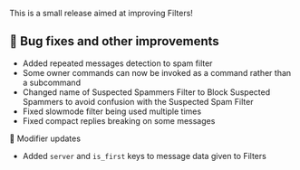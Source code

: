 This is a small release aimed at improving Filters!

## 🔧 Bug fixes and other improvements
- Added repeated messages detection to spam filter
- Some owner commands can now be invoked as a command rather than a subcommand
- Changed name of Suspected Spammers Filter to Block Suspected Spammers to avoid confusion with the Suspected Spam Filter
- Fixed slowmode filter being used multiple times
- Fixed compact replies breaking on some messages

🧩 Modifier updates
- Added `server` and `is_first` keys to message data given to Filters
